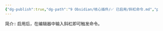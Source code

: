 ```yaml
---
{"dg-publish":true,"dg-path":"9 Obsidian/核心插件/✅ 已启用/斜杠命令.md","permalink":"/9 Obsidian/核心插件/✅ 已启用/斜杠命令/","created":"2025-07-31","updated":"2025-07-31"}
---
```



 
简介:: 启用后，在编辑器中输入斜杠即可触发命令。